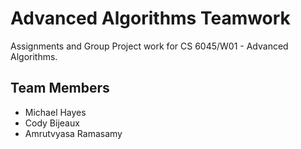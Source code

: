# Advanced Algorithms Teamwork  

Assignments and Group Project work for CS 6045/W01 - Advanced Algorithms.

## Team Members  
- Michael Hayes
- Cody Bijeaux
- Amrutvyasa Ramasamy
